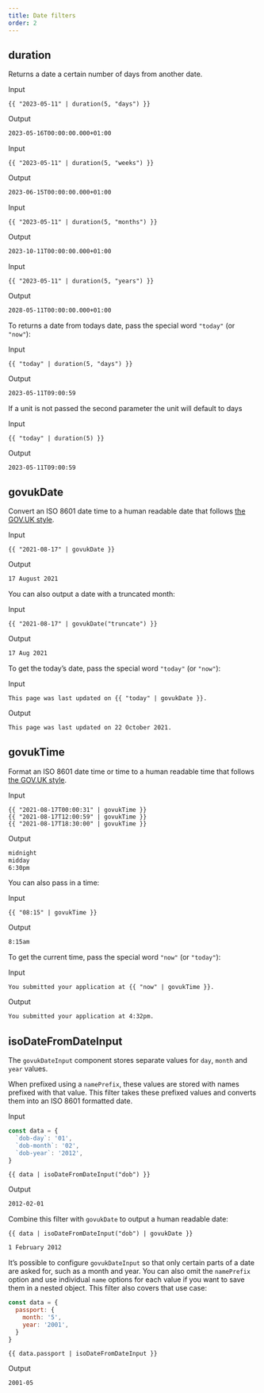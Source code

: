 ```yaml
---
title: Date filters
order: 2
---
```


## duration

Returns a date a certain number of days from another date. 

Input

```njk
{{ "2023-05-11" | duration(5, "days") }}
```

Output

```html
2023-05-16T00:00:00.000+01:00
```

Input

```njk
{{ "2023-05-11" | duration(5, "weeks") }}
```

Output

```html
2023-06-15T00:00:00.000+01:00
```

Input

```njk
{{ "2023-05-11" | duration(5, "months") }}
```
Output

```html
2023-10-11T00:00:00.000+01:00
```

Input

```njk
{{ "2023-05-11" | duration(5, "years") }}
```
Output

```html
2028-05-11T00:00:00.000+01:00
```

To returns a date from todays date, pass the special word `"today"` (or `"now"`):

Input

```njk
{{ "today" | duration(5, "days") }}
```
Output
```html
2023-05-11T09:00:59
```

If a unit is not passed the second parameter the unit will default to days

Input

```njk
{{ "today" | duration(5) }}
```
Output
```html
2023-05-11T09:00:59
```

## govukDate

Convert an ISO 8601 date time to a human readable date that follows [the GOV.UK style](https://www.gov.uk/guidance/style-guide/a-to-z-of-gov-uk-style#dates).

Input

```njk
{{ "2021-08-17" | govukDate }}
```

Output

```html
17 August 2021
```

You can also output a date with a truncated month:

Input

```njk
{{ "2021-08-17" | govukDate("truncate") }}
```

Output

```html
17 Aug 2021
```

To get the today’s date, pass the special word `"today"` (or `"now"`):

Input

```njk
This page was last updated on {{ "today" | govukDate }}.
```

Output

```html
This page was last updated on 22 October 2021.
```

## govukTime

Format an ISO 8601 date time or time to a human readable time that follows [the GOV.UK style](https://www.gov.uk/guidance/style-guide/a-to-z-of-gov-uk-style#times).

Input

```njk
{{ "2021-08-17T00:00:31" | govukTime }}
{{ "2021-08-17T12:00:59" | govukTime }}
{{ "2021-08-17T18:30:00" | govukTime }}
```

Output

```html
midnight
midday
6:30pm
```

You can also pass in a time:

Input

```njk
{{ "08:15" | govukTime }}
```

Output

```html
8:15am
```

To get the current time, pass the special word `"now"` (or `"today"`):

Input

```njk
You submitted your application at {{ "now" | govukTime }}.
```

Output

```html
You submitted your application at 4:32pm.
```

## isoDateFromDateInput

The `govukDateInput` component stores separate values for `day`, `month` and `year` values.

When prefixed using a `namePrefix`, these values are stored with names prefixed with that value. This filter takes these prefixed values and converts them into an ISO 8601 formatted date.

Input

```js
const data = {
  `dob-day`: '01',
  `dob-month`: '02',
  `dob-year`: '2012',
}
```

```njk
{{ data | isoDateFromDateInput("dob") }}
```

Output

```html
2012-02-01
```

Combine this filter with `govukDate` to output a human readable date:

```njk
{{ data | isoDateFromDateInput("dob") | govukDate }}
```

```html
1 February 2012
```

It’s possible to configure `govukDateInput` so that only certain parts of a date are asked for, such as a month and year. You can also omit the `namePrefix` option and use individual `name` options for each value if you want to save them in a nested object. This filter also covers that use case:

```js
const data = {
  passport: {
    month: '5',
    year: '2001',
  }
}
```

```njk
{{ data.passport | isoDateFromDateInput }}
```

Output

```html
2001-05
```

